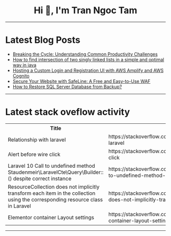 <h1 align="center">Hi 👋, I'm Tran Ngoc Tam</h1>

---

# Latest Blog Posts 
<!-- BLOG-POST-LIST:START -->
- [Breaking the Cycle: Understanding Common Productivity Challenges](https://dev.to/stephanie_adoga/breaking-the-cycle-understanding-common-productivity-challenges-1h3k)
- [How to find intersection of two singly linked lists in a simple and optimal way in java](https://dev.to/shivam_tyagi/how-to-find-intersection-of-two-singly-linked-lists-in-a-simple-and-optimal-way-in-java-1o96)
- [Hosting a Custom Login and Registration UI with AWS Amplify and AWS Cognito](https://dev.to/akashdeep/hosting-a-custom-login-and-registration-ui-with-aws-amplify-and-aws-cognito-g72)
- [Secure Your Website with SafeLine: A Free and Easy-to-Use WAF](https://dev.to/lulu_liu_c90f973e2f954d7f/secure-your-website-with-safeline-a-free-and-easy-to-use-waf-2g2i)
- [How to Restore SQL Server Database from Backup?](https://dev.to/arun555/how-to-restore-sql-server-database-from-backup-4o5)
<!-- BLOG-POST-LIST:END -->

---

# Latest stack oveflow activity
<table>
  <tr><th>Title</th><th>Link</th></tr>
  <!-- STACKOVERFLOW:START --><tr><td>Relationship with laravel</td><td>https://stackoverflow.com/questions/78865811/relationship-with-laravel</td></tr><tr><td>Alert before wire click</td><td>https://stackoverflow.com/questions/78865749/alert-before-wire-click</td></tr><tr><td>Laravel 10 Call to undefined method Staudenmeir\LaravelCte\Query\Builder::&lpar;&rpar; despite correct instance</td><td>https://stackoverflow.com/questions/78865736/laravel-10-call-to-undefined-method-staudenmeir-laravelcte-query-builder-des</td></tr><tr><td>ResourceCollection does not implicitly transform each item in the collection using the corresponding resource class in Laravel</td><td>https://stackoverflow.com/questions/78865651/resourcecollection-does-not-implicitly-transform-each-item-in-the-collection-usi</td></tr><tr><td>Elementor container Layout settings</td><td>https://stackoverflow.com/questions/78865646/elementor-container-layout-settings</td></tr><!-- STACKOVERFLOW:END -->
</table>

---


